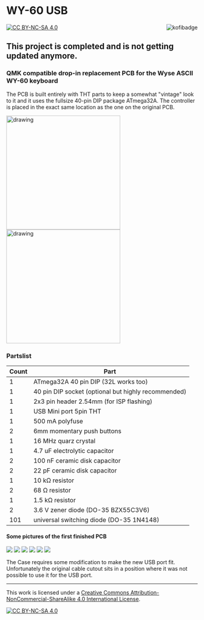 # WY-60 USB

[![CC BY-NC-SA 4.0][cc-by-nc-sa-shield]][cc-by-nc-sa]
<a href="https://ko-fi.com/kb_elmo"><img src="https://i.imgur.com/9T0bvqO.png" alt="kofibadge" align="right"/></a>

## This project is completed and is not getting updated anymore.

### QMK compatible drop-in replacement PCB for the Wyse ASCII WY-60 keyboard
The PCB is built entirely with THT parts to keep a somewhat "vintage" look to it and it uses the fullsize 40-pin DIP package ATmega32A.
The controller is placed in the exact same location as the one on the original PCB.

<img src="https://files.elmo.space/kicad_images/wy60_usb-Front.png" alt="drawing" height="300"/>
<img src="https://files.elmo.space/kicad_images/wy60_usb-Back.png" alt="drawing" height="300"/>

### Partslist
 |Count|Part|
 |-|-|
 |1|ATmega32A 40 pin DIP (32L works too)|
 |1|40 pin DIP socket (optional but highly recommended)|
 |1|2x3 pin header 2.54mm (for ISP flashing)|
 |1|USB Mini port 5pin THT|
 |1|500 mA polyfuse|
 |2|6mm momentary push buttons|
 |1|16 MHz quarz crystal|
 |1|4.7 uF electrolytic capacitor|
 |2|100 nF ceramic disk capacitor|
 |2|22 pF ceramic disk capacitor|
 |1|10 kΩ resistor|
 |2|68 Ω resistor|
 |1|1.5 kΩ resistor|
 |2|3.6 V zener diode (DO-35 BZX55C3V6)|
 |101|universal switching diode (DO-35 1N4148)|


#### Some pictures of the first finished PCB
[![](https://i.imgur.com/SexuyVJm.jpg)](https://i.imgur.com/SexuyVJ.jpg) [![](https://i.imgur.com/DevIs6em.jpg)](https://i.imgur.com/DevIs6e.jpg)
[![](https://i.imgur.com/V66OB8am.jpg)](https://i.imgur.com/V66OB8a.jpg) [![](https://i.imgur.com/2M1VHWPm.jpg)](https://i.imgur.com/2M1VHWP.jpg)
[![](https://i.imgur.com/meGhRlam.jpg)](https://i.imgur.com/meGhRla.jpg) [![](https://i.imgur.com/xnp9PsBm.jpg)](https://i.imgur.com/xnp9PsB.jpg)

The Case requires some modification to make the new USB port fit.  
Unfortunately the original cable cutout sits in a position where it was not possible to use it for the USB port.

---
This work is licensed under a
[Creative Commons Attribution-NonCommercial-ShareAlike 4.0 International License][cc-by-nc-sa].

[![CC BY-NC-SA 4.0][cc-by-nc-sa-image]][cc-by-nc-sa]

[cc-by-nc-sa]: http://creativecommons.org/licenses/by-nc-sa/4.0/
[cc-by-nc-sa-image]: https://licensebuttons.net/l/by-nc-sa/4.0/88x31.png
[cc-by-nc-sa-shield]: https://img.shields.io/badge/License-CC%20BY--NC--SA%204.0-lightgrey.svg
